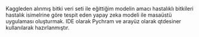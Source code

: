 Kaggleden alınmış bitki veri seti ile eğittiğim modelin amacı hastalıklı bitkileri hastalık isimelrine göre tespit eden yapay zeka modeli ile masaüstü uygulaması oluşturmak. IDE olarak Pychram ve arayüz olarak qtdesiner kullanılarak hazırlanmıştır.
